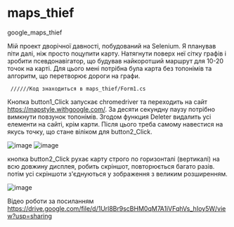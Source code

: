 # maps_thief
google_maps_thief

Мій проект дворічної давності, побудований на Selenium. Я планував піти далі, ніж просто поцупити карту. Натягнути поверх неї сітку графів і зробити псевдонавігатор, що будував найкоротший маршрут для 10-20 точок на карті.
Для цього мені потрібна була карта без топонімів та алгоритм, що перетворює дороги на графи.

     //////Код знаходиться в maps_thief/Form1.cs
Кнопка button1_Click запускає chromedriver та переходить на сайт https://mapstyle.withgoogle.com/. За десяти секундну паузу потрібно вимкнути повзунок топонімів. Згодом функция  Deleter видалить усі елементи на сайті, крім карти. Після цього треба самому навестися на якусь точку, що стане віліком для button2_Click.

![image](https://user-images.githubusercontent.com/125378481/219703131-0f070cca-4441-4805-a6be-507229743b40.png)
![image](https://user-images.githubusercontent.com/125378481/219703252-e25c0c5d-b5a0-4e6b-8f02-14b1a625cc11.png)

кнопка button2_Click рухає карту строго по горизонталі (вертикалі) на всю довжину дисплея, робить скріншот, повторюється багато разів. потім усі скріншоти з'єднуються у зображення з великим розширенням.

![image](https://user-images.githubusercontent.com/125378481/219705390-e31cccda-6c5a-4493-aed9-e4e8afc3f7df.png)

Відео роботи за посиланням https://drive.google.com/file/d/1Url8Br9scBHM0qM7A1iVFqhVs_hIoy5W/view?usp=sharing
